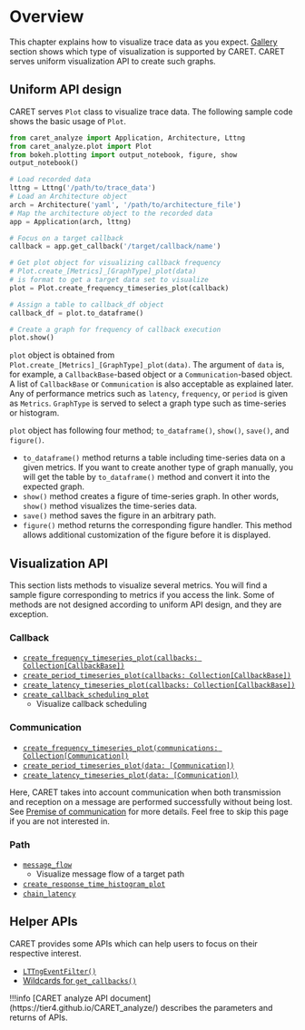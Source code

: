 # Overview

This chapter explains how to visualize trace data as you expect. [Gallery](../gallery.md) section shows which type of visualization is supported by CARET. CARET serves uniform visualization API to create such graphs.

## Uniform API design

CARET serves `Plot` class to visualize trace data. The following sample code shows the basic usage of `Plot`.

```python
from caret_analyze import Application, Architecture, Lttng
from caret_analyze.plot import Plot
from bokeh.plotting import output_notebook, figure, show
output_notebook()

# Load recorded data
lttng = Lttng('/path/to/trace_data')
# Load an Architecture object
arch = Architecture('yaml', '/path/to/architecture_file')
# Map the architecture object to the recorded data
app = Application(arch, lttng)

# Focus on a target callback
callback = app.get_callback('/target/callback/name')

# Get plot object for visualizing callback frequency
# Plot.create_[Metrics]_[GraphType]_plot(data)
# is format to get a target data set to visualize
plot = Plot.create_frequency_timeseries_plot(callback)

# Assign a table to callback_df object
callback_df = plot.to_dataframe()

# Create a graph for frequency of callback execution
plot.show()
```

`plot` object is obtained from `Plot.create_[Metrics]_[GraphType]_plot(data)`. The argument of `data` is, for example, a `CallbackBase`-based object or a `Communication`-based object. A list of `CallbackBase` or `Communication` is also acceptable as explained later.
Any of performance metrics such as `latency`, `frequency`, or `period` is given as `Metrics`. `GraphType` is served to select a graph type such as time-series or histogram.

`plot` object has following four method; `to_dataframe()`, `show()`, `save()`, and `figure()`.
- `to_dataframe()` method returns a table including time-series data on a given metrics. If you want to create another type of graph manually, you will get the table by `to_dataframe()` method and convert it into the expected graph.
- `show()` method creates a figure of time-series graph. In other words, `show()` method visualizes the time-series data.
- `save()` method saves the figure in an arbitrary path.
- `figure()` method returns the corresponding figure handler. This method allows additional customization of the figure before it is displayed.

## Visualization API

This section lists methods to visualize several metrics. You will find a sample figure corresponding to metrics if you access the link.
Some of methods are not designed according to uniform API design, and they are exception.

### Callback

- [`create_frequency_timeseries_plot(callbacks: Collection[CallbackBase])`](./frequency/index.md#callback)
- [`create_period_timeseries_plot(callbacks: Collection[CallbackBase])`](./period/index.md#callback)
- [`create_latency_timeseries_plot(callbacks: Collection[CallbackBase])`](./latency/index.md#callback)
- [`create_callback_scheduling_plot`](./scheduling/callback.md)
  - Visualize callback scheduling

### Communication

- [`create_frequency_timeseries_plot(communications: Collection[Communication])`](./frequency/index.md#communication)
- [`create_period_timeseries_plot(data: [Communication])`](./period/index.md#communication)
- [`create_latency_timeseries_plot(data: [Communication])`](./latency/index.md#communication)

Here, CARET takes into account communication when both transmission and reception on a message are performed successfully without being lost.
See [Premise of communication](./premise_of_communication.md) for more details. Feel free to skip this page if you are not interested in.

### Path

- [`message_flow`](./path/message_flow.md)
  - Visualize message flow of a target path
- [`create_response_time_histogram_plot`](./path/response_time.md)
- [`chain_latency`](./path/chain_latency.md)

## Helper APIs

CARET provides some APIs which can help users to focus on their respective interest.

- [`LTTngEventFilter()`](./filter/lttng_event_filter.md)
- [Wildcards for `get_callbacks()`](./search/wildcards_for_get_callbacks.md)

<prettier-ignore-start>
!!!info
    [CARET analyze API document](https://tier4.github.io/CARET_analyze/) describes the parameters and returns of APIs.
<prettier-ignore-end>
